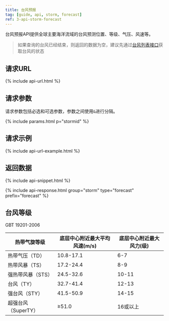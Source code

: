 ```yaml
---
title: 台风预报
tag: [guide, api, storm, forecast]
ref: 3-api-storm-forecast
---
```


台风预报API提供全球主要海洋流域的台风预测位置、等级、气压、风速等。

> 如果查询的台风已经结束，则返回的数据为空，建议先通过[台风列表接口](/docs/api/tropical-cyclone/storm-list/)获取台风的状态

## 请求URL

{% include api-url.html %}

## 请求参数

请求参数包括必选和可选参数，参数之间使用`&`进行分隔。

{% include params.html p="stormid" %}

## 请求示例

{% include api-url-example.html %}

## 返回数据

{% include api-snippet.html %}

{% include api-response.html group="storm" type="forecast" prefix="forecast"  %}


## 台风等级

GBT 19201-2006

| 热带气旋等级        | 底层中心附近最大平均风速(m/s) | 底层中心附近最大风力(级) |
| ------------------- | ----------------------------- | ------------------------ |
| 热带气压（TD）      | 10.8-17.1                     | 6-7                      |
| 热带风暴（TS）      | 17.2-24.4                     | 8-9                      |
| 强热带风暴（STS）   | 24.5-32.6                     | 10-11                    |
| 台风（TY）          | 32.7-41.4                     | 12-13                    |
| 强台风（STY）       | 41.5-50.9                     | 14-15                    |
| 超强台风（SuperTY） | ≥51.0                         | 16或以上                 |
